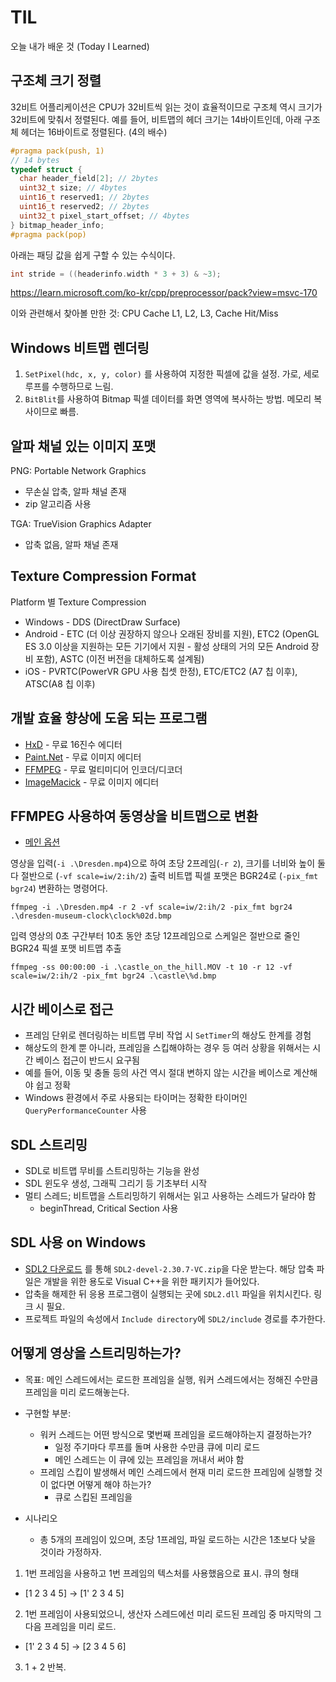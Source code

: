 # TIL
오늘 내가 배운 것 (Today I Learned)

## 구조체 크기 정렬
32비트 어플리케이션은 CPU가 32비트씩 읽는 것이 효율적이므로 구조체 역시 크기가 32비트에 맞춰서 정렬된다. 
예를 들어, 비트맵의 헤더 크기는 14바이트인데, 아래 구조체 헤더는 16바이트로 정렬된다. (4의 배수) 

```C++
#pragma pack(push, 1)
// 14 bytes
typedef struct {
  char header_field[2]; // 2bytes
  uint32_t size; // 4bytes
  uint16_t reserved1; // 2bytes
  uint16_t reserved2; // 2bytes
  uint32_t pixel_start_offset; // 4bytes
} bitmap_header_info;
#pragma pack(pop)
```

아래는 패딩 값을 쉽게 구할 수 있는 수식이다. 
```C++
int stride = ((headerinfo.width * 3 + 3) & ~3);
```
https://learn.microsoft.com/ko-kr/cpp/preprocessor/pack?view=msvc-170 

이와 관련해서 찾아볼 만한 것: CPU Cache L1, L2, L3, Cache Hit/Miss

## Windows 비트맵 렌더링
1. `SetPixel(hdc, x, y, color)` 를 사용하여 지정한 픽셀에 값을 설정. 가로, 세로 루프를 수행하므로 느림.
2. `BitBlit`를 사용하여 Bitmap 픽셀 데이터를 화면 영역에 복사하는 방법. 메모리 복사이므로 빠름. 

## 알파 채널 있는 이미지 포맷
PNG: Portable Network Graphics 

- 무손실 압축, 알파 채널 존재
- zip 알고리즘 사용

TGA: TrueVision Graphics Adapter
- 압축 없음, 알파 채널 존재

## Texture Compression Format
Platform 별 Texture Compression
- Windows - DDS (DirectDraw Surface)
- Android - ETC (더 이상 권장하지 않으나 오래된 장비를 지원), ETC2 (OpenGL ES 3.0 이상을 지원하는 모든 기기에서 지원 - 활성 상태의 거의 모든 Android 장비 포함), ASTC (이전 버전을 대체하도록 설계됨)
- iOS - PVRTC(PowerVR GPU 사용 칩셋 한정), ETC/ETC2 (A7 칩 이후), ATSC(A8 칩 이후)

## 개발 효율 향상에 도움 되는 프로그램
- [HxD](https://mh-nexus.de/en/hxd/) - 무료 16진수 에디터
- [Paint.Net](https://www.getpaint.net/doc/latest/index.html) - 무료 이미지 에디터
- [FFMPEG](https://www.ffmpeg.org/) - 무료 멀티미디어 인코더/디코더
- [ImageMacick](https://imagemagick.org/index.php) - 무료 이미지 에디터

## FFMPEG 사용하여 동영상을 비트맵으로 변환
- [메인 옵션](https://ffmpeg.org/ffmpeg.html#Main-options)

영상을 입력(`-i .\Dresden.mp4`)으로 하여 초당 2프레임(`-r 2`), 크기를 너비와 높이 둘다 절반으로 (`-vf scale=iw/2:ih/2`) 출력 비트맵 픽셀 포맷은 BGR24로 (`-pix_fmt bgr24`) 변환하는 명령어다. 
```shell
ffmpeg -i .\Dresden.mp4 -r 2 -vf scale=iw/2:ih/2 -pix_fmt bgr24 .\dresden-museum-clock\clock%02d.bmp
```

입력 영상의 0초 구간부터 10초 동안 초당 12프레임으로 스케일은 절반으로 줄인 BGR24 픽셀 포맷 비트맵 추출
```shell
ffmpeg -ss 00:00:00 -i .\castle_on_the_hill.MOV -t 10 -r 12 -vf scale=iw/2:ih/2 -pix_fmt bgr24 .\castle\%d.bmp
```

## 시간 베이스로 접근
- 프레임 단위로 렌더링하는 비트맵 무비 작업 시 `SetTimer`의 해상도 한계를 경험
- 해상도의 한계 뿐 아니라, 프레임을 스킵해야하는 경우 등 여러 상황을 위해서는 시간 베이스 접근이 반드시 요구됨
- 예를 들어, 이동 및 충돌 등의 사건 역시 절대 변하지 않는 시간을 베이스로 계산해야 쉽고 정확
- Windows 환경에서 주로 사용되는 타이머는 정확한 타이머인 `QueryPerformanceCounter` 사용

## SDL 스트리밍
- SDL로 비트맵 무비를 스트리밍하는 기능을 완성
- SDL 윈도우 생성, 그래픽 그리기 등 기초부터 시작
- 멀티 스레드; 비트맵을 스트리밍하기 위해서는 읽고 사용하는 스레드가 달라야 함
  - beginThread, Critical Section 사용

## SDL 사용 on Windows
- [SDL2 다운로드](https://github.com/libsdl-org/SDL/releases/tag/release-2.30.7) 를 통해 `SDL2-devel-2.30.7-VC.zip`을 다운 받는다. 해당 압축 파일은 개발을 위한 용도로 Visual C++을 위한 패키지가 들어있다. 
- 압축을 해제한 뒤 응용 프로그램이 실행되는 곳에 `SDL2.dll` 파일을 위치시킨다. 링크 시 필요. 
- 프로젝트 파일의 속성에서 `Include directory`에 `SDL2/include` 경로를 추가한다. 

## 어떻게 영상을 스트리밍하는가?
- 목표: 메인 스레드에서는 로드한 프레임을 실행, 워커 스레드에서는 정해진 수만큼 프레임을 미리 로드해놓는다. 
- 구현할 부분:
  - 워커 스레드는 어떤 방식으로 몇번째 프레임을 로드해야하는지 결정하는가?
    - 일정 주기마다 루프를 돌며 사용한 수만큼 큐에 미리 로드
    - 메인 스레드는 이 큐에 있는 프레임을 꺼내서 써야 함
  - 프레임 스킵이 발생해서 메인 스레드에서 현재 미리 로드한 프레임에 실행할 것이 없다면 어떻게 해야 하는가?
    - 큐로 스킵된 프레임을 

- 시나리오
  - 총 5개의 프레임이 있으며, 초당 1프레임, 파일 로드하는 시간은 1초보다 낮을 것이라 가정하자.
1) 1번 프레임을 사용하고 1번 프레임의 텍스처를 사용했음으로 표시. 큐의 형태 
  - [1 2 3 4 5] -> [1' 2 3 4 5]
2) 1번 프레임이 사용되었으니, 생산자 스레드에선 미리 로드된 프레임 중 마지막의 그 다음 프레임을 미리 로드. 
  - [1' 2 3 4 5] -> [2 3 4 5 6]
3) 1 + 2 반복. 